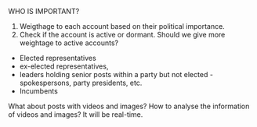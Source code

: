 WHO IS IMPORTANT?
1. Weigthage to each account based on their political importance.
2. Check if the account is active or dormant. Should we give more weightage to active accounts?
- Elected representatives
- ex-elected representatives,
- leaders holding senior posts within a party but not elected - spokespersons, party presidents, etc.
- Incumbents

What about posts with videos and images? How to analyse the information of videos and images?
It will be real-time.
